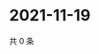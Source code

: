 # 2021-11-19

共 0 条

<!-- BEGIN WEIBO -->
<!-- 最后更新时间 Fri Nov 19 2021 16:13:47 GMT+0800 (China Standard Time) -->

<!-- END WEIBO -->
